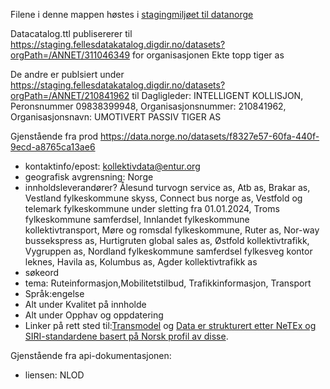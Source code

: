 Filene i denne mappen høstes i [stagingmiljøet til datanorge](https://data.norge.no/datasets/f8327e57-60fa-440f-9ecd-a8765ca13ae6)

Datacatalog.ttl publisererer til https://staging.fellesdatakatalog.digdir.no/datasets?orgPath=/ANNET/311046349 for organisasjonen Ekte topp tiger as

De andre er publsiert under https://staging.fellesdatakatalog.digdir.no/datasets?orgPath=/ANNET/210841962
til 
Dagligleder: INTELLIGENT KOLLISJON, Peronsnummer 09838399948,  Organisasjonsnummer: 210841962, Organisasjonsnavn: UMOTIVERT PASSIV TIGER AS

Gjenstående fra prod https://data.norge.no/datasets/f8327e57-60fa-440f-9ecd-a8765ca13ae6
* kontaktinfo/epost: kollektivdata@entur.org
* geografisk avgrensning: Norge
* innholdsleverandører? Ålesund turvogn service as, Atb as, Brakar as, Vestland fylkeskommune skyss, Connect bus norge as, Vestfold og telemark fylkeskommune under sletting fra 01.01.2024, Troms fylkeskommune samferdsel, Innlandet fylkeskommune kollektivtransport, Møre og romsdal fylkeskommune, Ruter as, Nor-way bussekspress as, Hurtigruten global sales as, Østfold kollektivtrafikk, Vygruppen as, Nordland fylkeskommune samferdsel fylkesveg kontor leknes, Havila as, Kolumbus as, Agder kollektivtrafikk as
* søkeord
* tema: Ruteinformasjon,Mobilitetstilbud, Trafikkinformasjon, Transport
* Språk:engelse
* Alt under Kvalitet på innholde
* Alt under Opphav og oppdatering
* Linker på rett sted til:[Transmodel](http://www.transmodel-cen.eu/) og [Data er strukturert etter NeTEx og SIRI-standardene basert på Norsk profil av disse](https://enturas.atlassian.net/wiki/spaces/PUBLIC/).

Gjenstående fra api-dokumentasjonen:
* liensen: NLOD